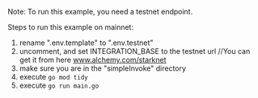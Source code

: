 Note: To run this example, you need a testnet endpoint.

Steps to run this example on mainnet:

1. rename ".env.template" to ".env.testnet"
2. uncomment, and set INTEGRATION_BASE to the testnet url //You can get it from here www.alchemy.com/starknet
3. make sure you are in the "simpleInvoke" directory
4. execute `go mod tidy`
5. execute `go run main.go`
